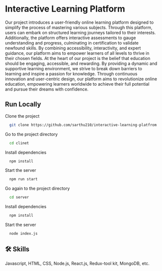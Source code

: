 
# Interactive Learning Platform
Our project introduces a user-friendly online learning platform designed to
simplify the process of mastering various subjects. Through this platform,
users can embark on structured learning journeys tailored to their interests. 
Additionally, the platform offers
interactive assessments to gauge understanding and progress, culminating in
certification to validate newfound skills. By combining accessibility,
interactivity, and expert guidance, our platform aims to empower learners of
all levels to thrive in their chosen fields.
At the heart of our project is the belief that education should be engaging,
accessible, and rewarding. By providing a dynamic and supportive learning
environment, we strive to break down barriers to learning and inspire a
passion for knowledge. Through continuous innovation and user-centric
design, our platform aims to revolutionize online education, empowering
learners worldwide to achieve their full potential and pursue their dreams with
confidence.



## Run Locally

Clone the project

```bash
  git clone https://github.com/sarthu210/interactive-learning-platfrom.git
```

Go to the project directory

```bash
  cd clinet
```

Install dependencies

```bash
  npm install
```

Start the server

```bash
  npm run start
```

Go again to the project directory

```bash
  cd server
```

Install dependencies

```bash
  npm install
```

Start the server

```bash
  node index.js
```


## 🛠 Skills
Javascript, HTML, CSS, Node.js, React.js, Redux-tool kit, MongoDB, etc.


